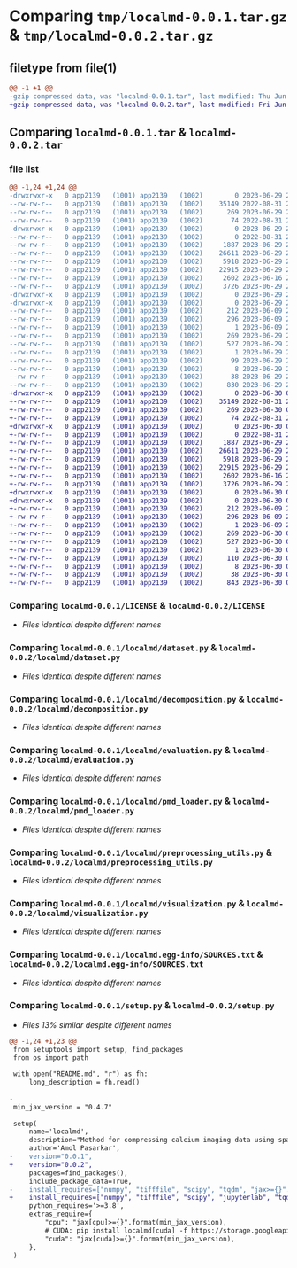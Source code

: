 # Comparing `tmp/localmd-0.0.1.tar.gz` & `tmp/localmd-0.0.2.tar.gz`

## filetype from file(1)

```diff
@@ -1 +1 @@
-gzip compressed data, was "localmd-0.0.1.tar", last modified: Thu Jun 29 23:42:50 2023, max compression
+gzip compressed data, was "localmd-0.0.2.tar", last modified: Fri Jun 30 00:23:57 2023, max compression
```

## Comparing `localmd-0.0.1.tar` & `localmd-0.0.2.tar`

### file list

```diff
@@ -1,24 +1,24 @@
-drwxrwxr-x   0 app2139   (1001) app2139   (1002)        0 2023-06-29 23:42:50.870629 localmd-0.0.1/
--rw-rw-r--   0 app2139   (1001) app2139   (1002)    35149 2022-08-31 20:35:38.000000 localmd-0.0.1/LICENSE
--rw-rw-r--   0 app2139   (1001) app2139   (1002)      269 2023-06-29 23:42:50.870629 localmd-0.0.1/PKG-INFO
--rw-rw-r--   0 app2139   (1001) app2139   (1002)       74 2022-08-31 20:35:38.000000 localmd-0.0.1/README.md
-drwxrwxr-x   0 app2139   (1001) app2139   (1002)        0 2023-06-29 23:42:50.866629 localmd-0.0.1/localmd/
--rw-rw-r--   0 app2139   (1001) app2139   (1002)        0 2022-08-31 20:39:26.000000 localmd-0.0.1/localmd/__init__.py
--rw-rw-r--   0 app2139   (1001) app2139   (1002)     1887 2023-06-29 20:25:19.000000 localmd-0.0.1/localmd/dataset.py
--rw-rw-r--   0 app2139   (1001) app2139   (1002)    26611 2023-06-29 21:52:01.000000 localmd-0.0.1/localmd/decomposition.py
--rw-rw-r--   0 app2139   (1001) app2139   (1002)     5918 2023-06-29 20:31:55.000000 localmd-0.0.1/localmd/evaluation.py
--rw-rw-r--   0 app2139   (1001) app2139   (1002)    22915 2023-06-29 21:42:49.000000 localmd-0.0.1/localmd/pmd_loader.py
--rw-rw-r--   0 app2139   (1001) app2139   (1002)     2602 2023-06-16 20:53:54.000000 localmd-0.0.1/localmd/preprocessing_utils.py
--rw-rw-r--   0 app2139   (1001) app2139   (1002)     3726 2023-06-29 21:09:18.000000 localmd-0.0.1/localmd/visualization.py
-drwxrwxr-x   0 app2139   (1001) app2139   (1002)        0 2023-06-29 23:42:50.866629 localmd-0.0.1/localmd.egg-info/
-drwxrwxr-x   0 app2139   (1001) app2139   (1002)        0 2023-06-29 23:42:50.870629 localmd-0.0.1/localmd.egg-info/.ipynb_checkpoints/
--rw-rw-r--   0 app2139   (1001) app2139   (1002)      212 2023-06-09 20:26:25.000000 localmd-0.0.1/localmd.egg-info/.ipynb_checkpoints/PKG-INFO-checkpoint
--rw-rw-r--   0 app2139   (1001) app2139   (1002)      296 2023-06-09 20:26:25.000000 localmd-0.0.1/localmd.egg-info/.ipynb_checkpoints/SOURCES-checkpoint.txt
--rw-rw-r--   0 app2139   (1001) app2139   (1002)        1 2023-06-09 20:26:25.000000 localmd-0.0.1/localmd.egg-info/.ipynb_checkpoints/dependency_links-checkpoint.txt
--rw-rw-r--   0 app2139   (1001) app2139   (1002)      269 2023-06-29 23:42:50.000000 localmd-0.0.1/localmd.egg-info/PKG-INFO
--rw-rw-r--   0 app2139   (1001) app2139   (1002)      527 2023-06-29 23:42:50.000000 localmd-0.0.1/localmd.egg-info/SOURCES.txt
--rw-rw-r--   0 app2139   (1001) app2139   (1002)        1 2023-06-29 23:42:50.000000 localmd-0.0.1/localmd.egg-info/dependency_links.txt
--rw-rw-r--   0 app2139   (1001) app2139   (1002)       99 2023-06-29 23:42:50.000000 localmd-0.0.1/localmd.egg-info/requires.txt
--rw-rw-r--   0 app2139   (1001) app2139   (1002)        8 2023-06-29 23:42:50.000000 localmd-0.0.1/localmd.egg-info/top_level.txt
--rw-rw-r--   0 app2139   (1001) app2139   (1002)       38 2023-06-29 23:42:50.870629 localmd-0.0.1/setup.cfg
--rw-rw-r--   0 app2139   (1001) app2139   (1002)      830 2023-06-29 23:42:15.000000 localmd-0.0.1/setup.py
+drwxrwxr-x   0 app2139   (1001) app2139   (1002)        0 2023-06-30 00:23:57.942933 localmd-0.0.2/
+-rw-rw-r--   0 app2139   (1001) app2139   (1002)    35149 2022-08-31 20:35:38.000000 localmd-0.0.2/LICENSE
+-rw-rw-r--   0 app2139   (1001) app2139   (1002)      269 2023-06-30 00:23:57.942933 localmd-0.0.2/PKG-INFO
+-rw-rw-r--   0 app2139   (1001) app2139   (1002)       74 2022-08-31 20:35:38.000000 localmd-0.0.2/README.md
+drwxrwxr-x   0 app2139   (1001) app2139   (1002)        0 2023-06-30 00:23:57.942933 localmd-0.0.2/localmd/
+-rw-rw-r--   0 app2139   (1001) app2139   (1002)        0 2022-08-31 20:39:26.000000 localmd-0.0.2/localmd/__init__.py
+-rw-rw-r--   0 app2139   (1001) app2139   (1002)     1887 2023-06-29 20:25:19.000000 localmd-0.0.2/localmd/dataset.py
+-rw-rw-r--   0 app2139   (1001) app2139   (1002)    26611 2023-06-29 21:52:01.000000 localmd-0.0.2/localmd/decomposition.py
+-rw-rw-r--   0 app2139   (1001) app2139   (1002)     5918 2023-06-29 20:31:55.000000 localmd-0.0.2/localmd/evaluation.py
+-rw-rw-r--   0 app2139   (1001) app2139   (1002)    22915 2023-06-29 21:42:49.000000 localmd-0.0.2/localmd/pmd_loader.py
+-rw-rw-r--   0 app2139   (1001) app2139   (1002)     2602 2023-06-16 20:53:54.000000 localmd-0.0.2/localmd/preprocessing_utils.py
+-rw-rw-r--   0 app2139   (1001) app2139   (1002)     3726 2023-06-29 21:09:18.000000 localmd-0.0.2/localmd/visualization.py
+drwxrwxr-x   0 app2139   (1001) app2139   (1002)        0 2023-06-30 00:23:57.942933 localmd-0.0.2/localmd.egg-info/
+drwxrwxr-x   0 app2139   (1001) app2139   (1002)        0 2023-06-30 00:23:57.942933 localmd-0.0.2/localmd.egg-info/.ipynb_checkpoints/
+-rw-rw-r--   0 app2139   (1001) app2139   (1002)      212 2023-06-09 20:26:25.000000 localmd-0.0.2/localmd.egg-info/.ipynb_checkpoints/PKG-INFO-checkpoint
+-rw-rw-r--   0 app2139   (1001) app2139   (1002)      296 2023-06-09 20:26:25.000000 localmd-0.0.2/localmd.egg-info/.ipynb_checkpoints/SOURCES-checkpoint.txt
+-rw-rw-r--   0 app2139   (1001) app2139   (1002)        1 2023-06-09 20:26:25.000000 localmd-0.0.2/localmd.egg-info/.ipynb_checkpoints/dependency_links-checkpoint.txt
+-rw-rw-r--   0 app2139   (1001) app2139   (1002)      269 2023-06-30 00:23:57.000000 localmd-0.0.2/localmd.egg-info/PKG-INFO
+-rw-rw-r--   0 app2139   (1001) app2139   (1002)      527 2023-06-30 00:23:57.000000 localmd-0.0.2/localmd.egg-info/SOURCES.txt
+-rw-rw-r--   0 app2139   (1001) app2139   (1002)        1 2023-06-30 00:23:57.000000 localmd-0.0.2/localmd.egg-info/dependency_links.txt
+-rw-rw-r--   0 app2139   (1001) app2139   (1002)      110 2023-06-30 00:23:57.000000 localmd-0.0.2/localmd.egg-info/requires.txt
+-rw-rw-r--   0 app2139   (1001) app2139   (1002)        8 2023-06-30 00:23:57.000000 localmd-0.0.2/localmd.egg-info/top_level.txt
+-rw-rw-r--   0 app2139   (1001) app2139   (1002)       38 2023-06-30 00:23:57.942933 localmd-0.0.2/setup.cfg
+-rw-rw-r--   0 app2139   (1001) app2139   (1002)      843 2023-06-30 00:23:35.000000 localmd-0.0.2/setup.py
```

### Comparing `localmd-0.0.1/LICENSE` & `localmd-0.0.2/LICENSE`

 * *Files identical despite different names*

### Comparing `localmd-0.0.1/localmd/dataset.py` & `localmd-0.0.2/localmd/dataset.py`

 * *Files identical despite different names*

### Comparing `localmd-0.0.1/localmd/decomposition.py` & `localmd-0.0.2/localmd/decomposition.py`

 * *Files identical despite different names*

### Comparing `localmd-0.0.1/localmd/evaluation.py` & `localmd-0.0.2/localmd/evaluation.py`

 * *Files identical despite different names*

### Comparing `localmd-0.0.1/localmd/pmd_loader.py` & `localmd-0.0.2/localmd/pmd_loader.py`

 * *Files identical despite different names*

### Comparing `localmd-0.0.1/localmd/preprocessing_utils.py` & `localmd-0.0.2/localmd/preprocessing_utils.py`

 * *Files identical despite different names*

### Comparing `localmd-0.0.1/localmd/visualization.py` & `localmd-0.0.2/localmd/visualization.py`

 * *Files identical despite different names*

### Comparing `localmd-0.0.1/localmd.egg-info/SOURCES.txt` & `localmd-0.0.2/localmd.egg-info/SOURCES.txt`

 * *Files identical despite different names*

### Comparing `localmd-0.0.1/setup.py` & `localmd-0.0.2/setup.py`

 * *Files 13% similar despite different names*

```diff
@@ -1,24 +1,23 @@
 from setuptools import setup, find_packages
 from os import path
 
 with open("README.md", "r") as fh:
     long_description = fh.read()
 
-
 min_jax_version = "0.4.7"
 
 setup(
     name='localmd',
     description="Method for compressing calcium imaging data using spatially localized low-rank matrix decompositions",
     author='Amol Pasarkar',
-    version="0.0.1",
+    version="0.0.2",
     packages=find_packages(),
     include_package_data=True,
-    install_requires=["numpy", "tifffile", "scipy", "tqdm", "jax>={}".format(min_jax_version), "jaxlib>={}".format(min_jax_version)],
+    install_requires=["numpy", "tifffile", "scipy", "jupyterlab", "tqdm", "jax>={}".format(min_jax_version), "jaxlib>={}".format(min_jax_version)],
     python_requires='>=3.8',
     extras_require={
         "cpu": "jax[cpu]>={}".format(min_jax_version),
         # CUDA: pip install localmd[cuda] -f https://storage.googleapis.com/jax-releases/jax_releases.html
         "cuda": "jax[cuda]>={}".format(min_jax_version),
     },
 )
```

